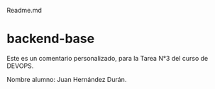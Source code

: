 Readme.md
# backend-base

Este es un comentario personalizado, para la Tarea N°3 del curso de DEVOPS.

Nombre alumno: Juan Hernández Durán.

